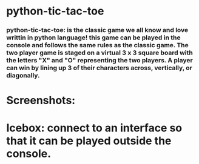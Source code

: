 # python-tic-tac-toe

### **python-tic-tac-toe:** is the classic game we all know and love writtin in python language! this game can be played in the console and follows the same rules as the classic game. The two player game is staged on a virtual 3 x 3 square board with the letters "X" and "O" representing the two players. A player can win by lining up 3 of their characters across, vertically, or diagonally. 

# **Screenshots:**


# **Icebox:** connect to an interface so that it can be played outside the console.




